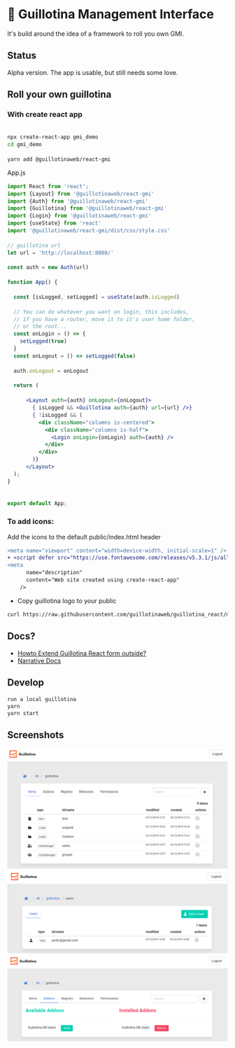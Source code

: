 
# 🔌 Guillotina Management Interface

It's build around the idea of a framework to roll you own GMI.

## Status

Alpha version. The app is usable, but still needs some love.


## Roll your own guillotina

### With create react app

```bash

npx create-react-app gmi_demo
cd gmi_demo

yarn add @guillotinaweb/react-gmi

```

App.js
```jsx
import React from 'react';
import {Layout} from '@guillotinaweb/react-gmi'
import {Auth} from '@guillotinaweb/react-gmi'
import {Guillotina} from '@guillotinaweb/react-gmi'
import {Login} from '@guillotinaweb/react-gmi'
import {useState} from 'react'
import '@guillotinaweb/react-gmi/dist/css/style.css'

// guillotina url
let url = 'http://localhost:8080/'

const auth = new Auth(url)

function App() {

  const [isLogged, setLogged] = useState(auth.isLogged)

  // You can do whatever you want on login, this includes,
  // if you have a router, move it to it's user home folder,
  // or the root...
  const onLogin = () => {
    setLogged(true)
  }
  const onLogout = () => setLogged(false)

  auth.onLogout = onLogout

  return (

      <Layout auth={auth} onLogout={onLogout}>
        { isLogged && <Guillotina auth={auth} url={url} />}
        { !isLogged && (
          <div className="columns is-centered">
            <div className="columns is-half">
              <Login onLogin={onLogin} auth={auth} />
            </div>
          </div>
        )}
      </Layout>
  );
}


export default App;
```

### To add icons:


Add the icons to the default public/index.html header

```diff
<meta name="viewport" content="width=device-width, initial-scale=1" />
+ <script defer src="https://use.fontawesome.com/releases/v5.3.1/js/all.js"></script>
<meta
      name="description"
      content="Web site created using create-react-app"
    />
```

- Copy guillotina logo to your public

```bash
curl https://raw.githubusercontent.com/guillotinaweb/guillotina_react/master/public/logo.svg > public/logo.svg

```

## Docs?

- [Howto Extend Guillotina React form outside?](docs/extend.md)
- [Narrative Docs](docs/api.md)


## Develop

```
run a local guillotina
yarn
yarn start

```

## Screenshots

![](screenshots/screen2.png)
![](screenshots/screen1.png)
![](screenshots/screen3.png)
